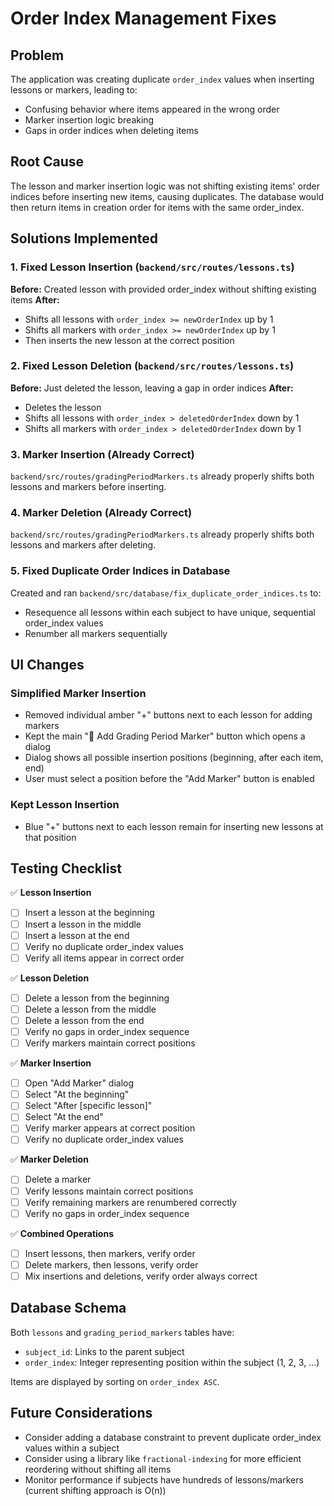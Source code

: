 # Order Index Management Fixes

## Problem
The application was creating duplicate `order_index` values when inserting lessons or markers, leading to:
- Confusing behavior where items appeared in the wrong order
- Marker insertion logic breaking
- Gaps in order indices when deleting items

## Root Cause
The lesson and marker insertion logic was not shifting existing items' order indices before inserting new items, causing duplicates. The database would then return items in creation order for items with the same order_index.

## Solutions Implemented

### 1. Fixed Lesson Insertion (`backend/src/routes/lessons.ts`)
**Before:** Created lesson with provided order_index without shifting existing items
**After:** 
- Shifts all lessons with `order_index >= newOrderIndex` up by 1
- Shifts all markers with `order_index >= newOrderIndex` up by 1
- Then inserts the new lesson at the correct position

### 2. Fixed Lesson Deletion (`backend/src/routes/lessons.ts`)
**Before:** Just deleted the lesson, leaving a gap in order indices
**After:**
- Deletes the lesson
- Shifts all lessons with `order_index > deletedOrderIndex` down by 1
- Shifts all markers with `order_index > deletedOrderIndex` down by 1

### 3. Marker Insertion (Already Correct)
`backend/src/routes/gradingPeriodMarkers.ts` already properly shifts both lessons and markers before inserting.

### 4. Marker Deletion (Already Correct)
`backend/src/routes/gradingPeriodMarkers.ts` already properly shifts both lessons and markers after deleting.

### 5. Fixed Duplicate Order Indices in Database
Created and ran `backend/src/database/fix_duplicate_order_indices.ts` to:
- Resequence all lessons within each subject to have unique, sequential order_index values
- Renumber all markers sequentially

## UI Changes

### Simplified Marker Insertion
- Removed individual amber "+" buttons next to each lesson for adding markers
- Kept the main "📍 Add Grading Period Marker" button which opens a dialog
- Dialog shows all possible insertion positions (beginning, after each item, end)
- User must select a position before the "Add Marker" button is enabled

### Kept Lesson Insertion
- Blue "+" buttons next to each lesson remain for inserting new lessons at that position

## Testing Checklist

✅ **Lesson Insertion**
- [ ] Insert a lesson at the beginning
- [ ] Insert a lesson in the middle
- [ ] Insert a lesson at the end
- [ ] Verify no duplicate order_index values
- [ ] Verify all items appear in correct order

✅ **Lesson Deletion**
- [ ] Delete a lesson from the beginning
- [ ] Delete a lesson from the middle
- [ ] Delete a lesson from the end
- [ ] Verify no gaps in order_index sequence
- [ ] Verify markers maintain correct positions

✅ **Marker Insertion**
- [ ] Open "Add Marker" dialog
- [ ] Select "At the beginning"
- [ ] Select "After [specific lesson]"
- [ ] Select "At the end"
- [ ] Verify marker appears at correct position
- [ ] Verify no duplicate order_index values

✅ **Marker Deletion**
- [ ] Delete a marker
- [ ] Verify lessons maintain correct positions
- [ ] Verify remaining markers are renumbered correctly
- [ ] Verify no gaps in order_index sequence

✅ **Combined Operations**
- [ ] Insert lessons, then markers, verify order
- [ ] Delete markers, then lessons, verify order
- [ ] Mix insertions and deletions, verify order always correct

## Database Schema
Both `lessons` and `grading_period_markers` tables have:
- `subject_id`: Links to the parent subject
- `order_index`: Integer representing position within the subject (1, 2, 3, ...)

Items are displayed by sorting on `order_index ASC`.

## Future Considerations
- Consider adding a database constraint to prevent duplicate order_index values within a subject
- Consider using a library like `fractional-indexing` for more efficient reordering without shifting all items
- Monitor performance if subjects have hundreds of lessons/markers (current shifting approach is O(n))
